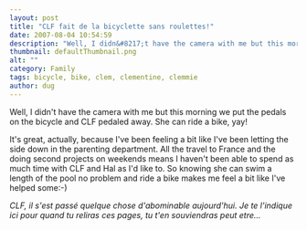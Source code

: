 ```yaml
---
layout: post
title: "CLF fait de la bicyclette sans roulettes!"
date: 2007-08-04 10:54:59
description: "Well, I didn&#8217;t have the camera with me but this morning we put the pedals on the bicycle and CLF pedaled away. She can ride a bike, yay! It&#8217;s great, actually, because I&#8217;ve been feeling a bit like I&#8217;ve been&#8230;"
thumbnail: defaultThumbnail.png
alt: ""
category: Family
tags: bicycle, bike, clem, clementine, clemmie
author: dug
---
```


<p>Well, I didn't have the camera with me but this morning we put the pedals on the bicycle and <span class="caps">CLF </span>pedaled away. She can ride a bike, yay!</p>

<p>It's great, actually, because I've been feeling a bit like I've been letting the side down in the parenting department. All the travel to France and the doing second projects on weekends means I haven't been able to spend as much time with <span class="caps">CLF </span>and Hal as I'd like to. So knowing she can swim a length of the pool no problem and ride a bike makes me feel a bit like I've helped some:-)</p>

<p><i><span class="caps">CLF, </span>il s'est passé quelque chose d'abominable aujourd'hui. Je te l'indique ici pour quand tu reliras ces pages, tu t'en souviendras peut etre...</i></p>
